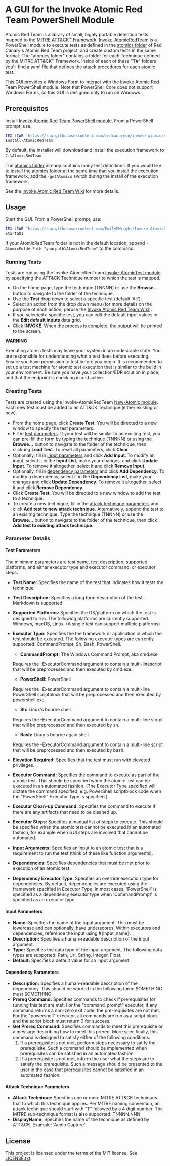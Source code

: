 # A GUI for the Invoke Atomic Red Team PowerShell Module

Atomic Red Team is a library of small, highly portable detection tests mapped to the [MITRE ATT&CK™ Framework](https://attack.mitre.org/matrices/enterprise/). [Invoke-AtomicRedTeam](https://github,com/redcanaryco/invoke-atomicredteam) is a PowerShell module to execute tests as defined in the [atomics folder](https://github.com/redcanaryco/atomic-red-team/tree/master/atomics) of Red Canary's Atomic Red Team project, and create custom tests in the same format. The "atomics folder" contains a folder for each Technique defined by the MITRE ATT&CK™ Framework. Inside of each of these "T#" folders you'll find a yaml file that defines the attack procedures for each atomic test. 

This GUI provides a Windows Form to interact with the Invoke Atomic Red Team PowerShell module. Note that PowerShell Core does not support Windows Forms, so this GUI is designed only to run on Windows.

## Prerequisites

Install [Invoke Atomic Red Team PowerShell module](https://github,com/redcanaryco/invoke-atomicredteam). From a PowerShell prompt, use:

```powershell
IEX (IWR 'https://raw.githubusercontent.com/redcanaryco/invoke-atomicredteam/master/install-atomicredteam.ps1' -UseBasicParsing);
Install-AtomicRedTeam
```

By default, the installer will download and install the execution framework to `C:\AtomicRedTeam`.

The [atomics folder](https://github.com/redcanaryco/atomic-red-team/tree/master/atomics) already contains many test definitions. If you would like to install the atomics folder at the same time that you install the execution framework, add the `-getAtomics` switch during the install of the execution framework.

See the [Invoke Atomic Red Team Wiki](https://github.com/redcanaryco/invoke-atomicredteam/wiki) for more details.

## Usage

Start the GUI. From a PowerShell prompt, use: 

```powershell
IEX (IWR "https://raw.githubusercontent.com/EmilyMWright/Invoke-AtomicRedTeam-GUI/master/IART_GUI.ps1" -UseBasicParsing); 
StartGUI
```

If your AtomicRedTeam folder is not in the default location, append `-AtomicFolderPath "yourpath\AtomicRedTeam"` to the command.

### Running Tests

Tests are run using the Invoke-AtomicRedTeam [Invoke-AtomicTest module](https://github.com/redcanaryco/invoke-atomicredteam/blob/master/Public/Invoke-AtomicTest.ps1) by specifying the ATT&CK Technique number to which the test is mapped.

- On the home page, type the technique (TNNNN) or use the **Browse...** button to navigate to the folder of the technique.
- Use the **Test** drop down to select a specific test (default 'All').
- Select an action from the drop down menu (for more details on the purpose of each action, peruse the [Invoke Atomic Red Team Wiki](https://github.com/redcanaryco/invoke-atomicredteam/wiki)).
- If you selected a specific test, you can edit the default input values in the **Edit default inputs** data grid.
- Click **INVOKE**. When the process is complete, the output will be printed to the screen.

**WARNING**

Executing atomic tests may leave your system in an undesirable state. You are responsible for understanding what a test does before executing. Ensure you have permission to test before you begin. It is recommended to set up a test machine for atomic test execution that is similar to the build in your environment. Be sure you have your collection/EDR solution in place, and that the endpoint is checking in and active.

### Creating Tests

Tests are created using the Invoke-AtomicRedTeam [New-Atomic module](https://github.com/redcanaryco/invoke-atomicredteam/blob/master/Public/New-Atomic.ps1). Each new test must be added to an ATT&CK Technique (either existing or new).

- From the home page, click **Create Test**. You will be directed to a new window to specify the test parameters.
- Fill in [test parameters](#test-parameters). If your test will be similar to an existing test, you can pre-fill the form by typing the technique (TNNNN) or using the **Browse...** button to navigate to the folder of the technique, then clickung **Load Test**. To reset all parameters, click **Clear**.
- Optionally, fill in [input parameters](#input_parameters) and click **Add Input**. To modify an input, select it in the **Input List**, make your changes, and click **Update Input**. To remove it altogether, select it and click **Remove Input**.
- Optionally, fill in [dependency parameters](#dependency_parameters) and click **Add Dependency**. To modify a dependency, select it in the **Dependency List**, make your changes and click **Update Dependency**. To remove it altogether, select it and click **Remove Dependency**.
- Click **Create Test**. You will be directed to a new window to add the test to a technique.
- To create a new technique, fill in the [attack technique parameters](attack_technique_parameters) and click **Add test to new attack technique**. Alternatively, append the test to an exisitng technique. Type the technique (TNNNN) or use the **Browse...** button to navigate to the folder of the technique, then click **Add test to existing attack technique**.

### Parameter Details
#### Test Parameters

The minimum parameters are test name, test description, supported platforms, and either executor type and executor command, or executor steps. 

- **Test Name:** Specifies the name of the test that indicates how it tests the technique.
- **Test Description:** Specifies a long form description of the test. Markdown is supported.
- **Supported Platforms:** Specifies the OS/platform on which the test is designed to run. The following platforms are currently supported: Windows, macOS, Linux. (A single test can support multiple platforms)
- **Executor Type:** Specifies the the framework or application in which the test should be executed. The following executor types are currently supported: CommandPrompt, Sh, Bash, PowerShell.
    - **CommandPrompt:** The Windows Command Prompt, aka cmd.exe
    
    Requires the -ExecutorCommand argument to contain a multi-linescript that will be preprocessed and then executed by cmd.exe.
    - **PowerShell:** PowerShell
    
    Requires the -ExecutorCommand argument to contain a multi-line PowerShell scriptblock that will be preprocessed and then executed by powershell.exe
    - **Sh:** Linux's bourne shell
    
    Requires the -ExecutorCommand argument to contain a multi-line script that will be preprocessed and then executed by sh.
    - **Bash:** Linux's bourne again shell
    
    Requires the -ExecutorCommand argument to contain a multi-line script that will be preprocessed and then executed by bash.
- **Elevation Required:** Specifies that the test must run with elevated privileges.
- **Executor Command:** Specifies the command to execute as part of the atomic test. This should be specified when the atomic test can be executed in an automated fashion. (The Executor Type specified will dictate the command specified, e.g. PowerShell scriptblock code when the "PowerShell" Executor Type is specified.)
- **Executor Clean-up Command:** Specifies the command to execute if there are any artifacts that need to be cleaned up.
- **Executor Steps:** Specifies a manual list of steps to execute. This should be specified when the atomic test cannot be executed in an automated fashion, for example when GUI steps are involved that cannot be automated.
- **Input Arguments:** Specifies an input to an atomic test that is a requirement to run the test (think of these like function arguments).
- **Dependencies:** Specifies dependencies that must be met prior to execution of an atomic test.
- **Dependency Executor Type:** Specifies an override execution type for dependencies. By default, dependencies are executed using the framework specified in Executor Type. In most cases, 'PowerShell' is specified as a dependency executor type when 'CommandPrompt' is specified as an executor type.

#### Input Parameters

- **Name:** Specifies the name of the input argument. This must be lowercase and can optionally, have underscores. Within executors and dependencies, reference the input using #{input_name}.
- **Description:** Specifies a human-readable description of the input argument.
- **Type:** Specifies the data type of the input argument. The following data types are supported: Path, Url, String, Integer, Float.
- **Default:** Specifies a default value for an input argument

#### Dependency Parameters

- **Description:** Specifies a human-readable description of the dependency. This should be worded in the following form: SOMETHING must SOMETHING
- **Prereq Command:** Specifies commands to check if prerequisites for running this test are met. For the "command_prompt" executor, if any command returns a non-zero exit code, the pre-requisites are not met. For the "powershell" executor, all commands are run as a script block and the script block must return 0 for success.
- **Get Prereq Command:** Specifies commands to meet this prerequisite or a message describing how to meet this prereq. More specifically, this command is designed to satisfy either of the following conditions:
    1) If a prerequisite is not met, perform steps necessary to satify the prerequisite. Such a command should be implemented when prerequisites can be satisfied in an automated fashion.
    2) If a prerequisite is not met, inform the user what the steps are to satisfy the prerequisite. Such a message should be presented to the user in the case that prerequisites cannot be satisfied in an automated fashion.

#### Attack Technique Parameters

- **Attack Technique:** Specifies one or more MITRE ATT&CK techniques that to which this technique applies. Per MITRE naming convention, an attack technique should start with "T" followed by a 4 digit number. The MITRE sub-technique format is also supported: TNNNN.NNN
- **DisplayName:** Specifies the name of the technique as defined by ATT&CK. Example: 'Audio Capture'

## License

This project is licensed under the terms of the MIT license. See [LICENSE.txt](https://github.com/EmilyMWright/Invoke-AtomicRedTeam-GUI/blob/master/LICENSE.txt).




